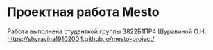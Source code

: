# Проектная работа Mesto

Работа выполнена студенткой группы 3822Б1ПР4 Шуравиной О.Н.
https://shyravina19102004.github.io/mesto-project/
